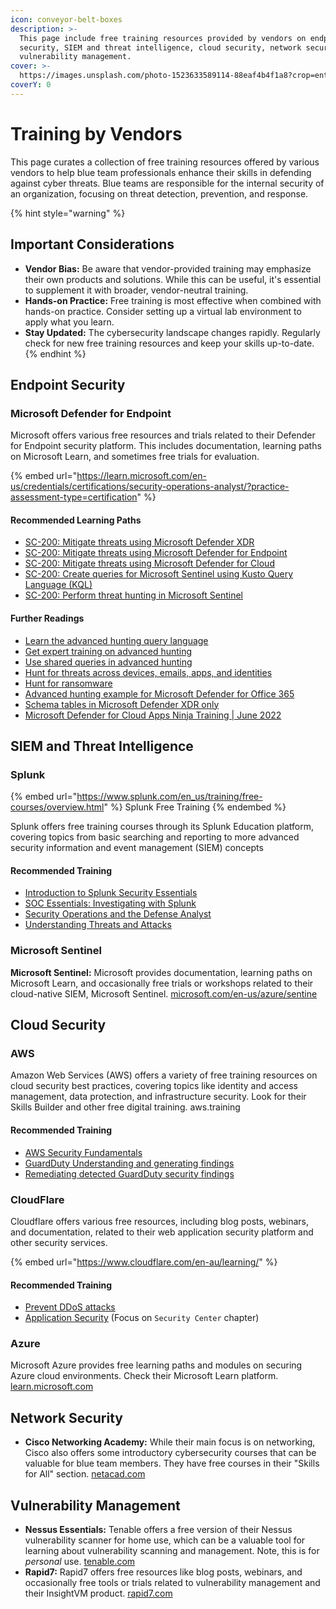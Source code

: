 ```yaml
---
icon: conveyor-belt-boxes
description: >-
  This page include free training resources provided by vendors on endpoint
  security, SIEM and threat intelligence, cloud security, network security, and
  vulnerability management.
cover: >-
  https://images.unsplash.com/photo-1523633589114-88eaf4b4f1a8?crop=entropy&cs=srgb&fm=jpg&ixid=M3wxOTcwMjR8MHwxfHNlYXJjaHw2fHxibHVlfGVufDB8fHx8MTczOTM4Mjg1MXww&ixlib=rb-4.0.3&q=85
coverY: 0
---
```


# Training by Vendors

This page curates a collection of free training resources offered by various vendors to help blue team professionals enhance their skills in defending against cyber threats. Blue teams are responsible for the internal security of an organization, focusing on threat detection, prevention, and response.

{% hint style="warning" %}
## **Important Considerations**

* **Vendor Bias:** Be aware that vendor-provided training may emphasize their own products and solutions. While this can be useful, it's essential to supplement it with broader, vendor-neutral training.
* **Hands-on Practice:** Free training is most effective when combined with hands-on practice. Consider setting up a virtual lab environment to apply what you learn.
* **Stay Updated:** The cybersecurity landscape changes rapidly. Regularly check for new free training resources and keep your skills up-to-date.
{% endhint %}

## **Endpoint Security**

### **Microsoft Defender for Endpoint**

Microsoft offers various free resources and trials related to their Defender for Endpoint security platform. This includes documentation, learning paths on Microsoft Learn, and sometimes free trials for evaluation.&#x20;

{% embed url="https://learn.microsoft.com/en-us/credentials/certifications/security-operations-analyst/?practice-assessment-type=certification" %}

#### Recommended Learning Paths

* [SC-200: Mitigate threats using Microsoft Defender XDR](https://learn.microsoft.com/en-us/training/paths/sc-200-mitigate-threats-using-microsoft-365-defender/)
* [SC-200: Mitigate threats using Microsoft Defender for Endpoint](https://learn.microsoft.com/en-us/training/paths/sc-200-mitigate-threats-using-microsoft-defender-for-endpoint/)
* [SC-200: Mitigate threats using Microsoft Defender for Cloud](https://learn.microsoft.com/en-us/training/paths/sc-200-mitigate-threats-using-azure-defender/)
* [SC-200: Create queries for Microsoft Sentinel using Kusto Query Language (KQL)](https://learn.microsoft.com/en-us/training/paths/sc-200-utilize-kql-for-azure-sentinel/)
* [SC-200: Perform threat hunting in Microsoft Sentinel](https://learn.microsoft.com/en-us/training/paths/sc-200-perform-threat-hunting-azure-sentinel/)

#### Further Readings

* [Learn the advanced hunting query language](https://learn.microsoft.com/en-us/defender-xdr/advanced-hunting-query-language?view=o365-worldwide)
* [Get expert training on advanced hunting](https://learn.microsoft.com/en-us/defender-xdr/advanced-hunting-expert-training?view=o365-worldwide)
* [Use shared queries in advanced hunting](https://learn.microsoft.com/en-us/defender-xdr/advanced-hunting-shared-queries?view=o365-worldwide)
* [Hunt for threats across devices, emails, apps, and identities](https://learn.microsoft.com/en-us/defender-xdr/advanced-hunting-query-emails-devices?view=o365-worldwide)
* [Hunt for ransomware](https://learn.microsoft.com/en-us/defender-xdr/advanced-hunting-find-ransomware?view=o365-worldwide)
* [Advanced hunting example for Microsoft Defender for Office 365](https://learn.microsoft.com/en-us/defender-xdr/advanced-hunting-email-threats?view=o365-worldwide)
* [Schema tables in Microsoft Defender XDR only](https://learn.microsoft.com/en-us/defender-xdr/advanced-hunting-migrate-from-mde?view=o365-worldwide#schema-tables-in-microsoft-defender-xdr-only)
* [Microsoft Defender for Cloud Apps Ninja Training | June 2022](https://techcommunity.microsoft.com/blog/microsoft-security-blog/microsoft-defender-for-cloud-apps-ninja-training--june-2022/2751518)

## **SIEM and Threat Intelligence**

### Splunk

{% embed url="https://www.splunk.com/en_us/training/free-courses/overview.html" %}
Splunk Free Training
{% endembed %}



Splunk offers free training courses through its Splunk Education platform, covering topics from basic searching and reporting to more advanced security information and event management (SIEM) concepts

#### Recommended Training

* [Introduction to Splunk Security Essentials](https://education.splunk.com/Saba/Web_spf/NA10P2PRD105/guest/trqledetail/cours000000000003433?_gl=1*ghovfr*_gcl_au*MjAzNTQyMjQ5NS4xNzM2NDYzMTY2*FPAU*MjAzNTQyMjQ5NS4xNzM2NDYzMTY2*_ga*MTEzMTc3MTMxMC4xNzI0MzAzOTMx*_ga_5EPM2P39FV*MTczODAxNjA0OS4zLjEuMTczODAxNjU0My4wLjAuNzE0MTYyNjc5*_fplc*WXlzeiUyRlc3OUNHYlJMT2hWU3VZSEkzOXFCQWpVUjc0WnhoSkVSJTJGZThlenZEMndCWkNQbjg4NXZxWXlMYzJoMW80ZUg4ZiUyQlE4MFg4WGpIQko1R1VZMGpLMG10b20yaGglMkJNVkFBQmQlMkZqJTJCZyUyQlRvYUM1YVRDTzNQb3pSeEl0MkElM0QlM0Q.#/guest/trqledetail/cours000000000003433)
* [SOC Essentials: Investigating with Splunk](https://education.splunk.com/Saba/Web_spf/NA10P2PRD105/common/ledetail/EDU-240123?_gl=1*1j0i03i*_gcl_au*MjAzNTQyMjQ5NS4xNzM2NDYzMTY2*FPAU*MjAzNTQyMjQ5NS4xNzM2NDYzMTY2*_ga*MTEzMTc3MTMxMC4xNzI0MzAzOTMx*_ga_5EPM2P39FV*MTczODAxNjA0OS4zLjEuMTczODAxNjM2OC4wLjAuNzE0MTYyNjc5*_fplc*WXlzeiUyRlc3OUNHYlJMT2hWU3VZSEkzOXFCQWpVUjc0WnhoSkVSJTJGZThlenZEMndCWkNQbjg4NXZxWXlMYzJoMW80ZUg4ZiUyQlE4MFg4WGpIQko1R1VZMGpLMG10b20yaGglMkJNVkFBQmQlMkZqJTJCZyUyQlRvYUM1YVRDTzNQb3pSeEl0MkElM0QlM0Q.)
* [Security Operations and the Defense Analyst](https://education.splunk.com/Saba/Web_spf/NA10P2PRD105/guestapp/ledetail/cours000000000014180?_gl=1*ghovfr*_gcl_au*MjAzNTQyMjQ5NS4xNzM2NDYzMTY2*FPAU*MjAzNTQyMjQ5NS4xNzM2NDYzMTY2*_ga*MTEzMTc3MTMxMC4xNzI0MzAzOTMx*_ga_5EPM2P39FV*MTczODAxNjA0OS4zLjEuMTczODAxNjU0My4wLjAuNzE0MTYyNjc5*_fplc*WXlzeiUyRlc3OUNHYlJMT2hWU3VZSEkzOXFCQWpVUjc0WnhoSkVSJTJGZThlenZEMndCWkNQbjg4NXZxWXlMYzJoMW80ZUg4ZiUyQlE4MFg4WGpIQko1R1VZMGpLMG10b20yaGglMkJNVkFBQmQlMkZqJTJCZyUyQlRvYUM1YVRDTzNQb3pSeEl0MkElM0QlM0Q.)
* [Understanding Threats and Attacks](https://education.splunk.com/Saba/Web_spf/NA10P2PRD105/guestapp/ledetail/cours000000000016580?_gl=1*uxwwvm*_gcl_au*MjAzNTQyMjQ5NS4xNzM2NDYzMTY2*FPAU*MjAzNTQyMjQ5NS4xNzM2NDYzMTY2*_ga*MTEzMTc3MTMxMC4xNzI0MzAzOTMx*_ga_5EPM2P39FV*MTczODAxNjA0OS4zLjEuMTczODAxNjU0My4wLjAuNzE0MTYyNjc5*_fplc*WXlzeiUyRlc3OUNHYlJMT2hWU3VZSEkzOXFCQWpVUjc0WnhoSkVSJTJGZThlenZEMndCWkNQbjg4NXZxWXlMYzJoMW80ZUg4ZiUyQlE4MFg4WGpIQko1R1VZMGpLMG10b20yaGglMkJNVkFBQmQlMkZqJTJCZyUyQlRvYUM1YVRDTzNQb3pSeEl0MkElM0QlM0Q.)

### Microsoft Sentinel

**Microsoft Sentinel:** Microsoft provides documentation, learning paths on Microsoft Learn, and occasionally free trials or workshops related to their cloud-native SIEM, Microsoft Sentinel. [microsoft.com/en-us/azure/sentine](https://www.google.com/search?q=https://www.microsoft.com/en-us/azure/sentinel)



## **Cloud Security**

### AWS

Amazon Web Services (AWS) offers a variety of free training resources on cloud security best practices, covering topics like identity and access management, data protection, and infrastructure security. Look for their Skills Builder and other free digital training. aws.training

#### Recommended Training

* [AWS Security Fundamentals](https://explore.skillbuilder.aws/learn/courses/48/aws-security-fundamentals-second-edition)
* [GuardDuty Understanding and generating findings](https://docs.aws.amazon.com/guardduty/latest/ug/guardduty_findings.html)
* [Remediating detected GuardDuty security findings](https://docs.aws.amazon.com/guardduty/latest/ug/guardduty_remediate.html)

### CloudFlare

Cloudflare offers various free resources, including blog posts, webinars, and documentation, related to their web application security platform and other security services.

{% embed url="https://www.cloudflare.com/en-au/learning/" %}

#### Recommended Training

* [Prevent DDoS attacks](https://developers.cloudflare.com/learning-paths/prevent-ddos-attacks/)
* [Application Security](https://developers.cloudflare.com/learning-paths/application-security/) (Focus on `Security Center` chapter)

### Azure

Microsoft Azure provides free learning paths and modules on securing Azure cloud environments. Check their Microsoft Learn platform. [learn.microsoft.com](https://learn.microsoft.com/)



## **Network Security**

* **Cisco Networking Academy:** While their main focus is on networking, Cisco also offers some introductory cybersecurity courses that can be valuable for blue team members. They have free courses in their "Skills for All" section. [netacad.com](https://www.netacad.com/)

## **Vulnerability Management**

* **Nessus Essentials:** Tenable offers a free version of their Nessus vulnerability scanner for home use, which can be a valuable tool for learning about vulnerability scanning and management. Note, this is for _personal_ use. [tenable.com](https://www.tenable.com/)
* **Rapid7:** Rapid7 offers free resources like blog posts, webinars, and occasionally free tools or trials related to vulnerability management and their InsightVM product. [rapid7.com](https://www.rapid7.com/)



